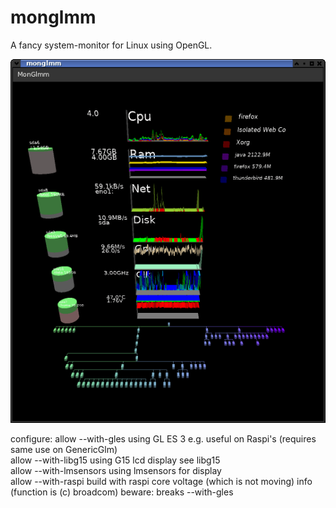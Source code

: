 # monglmm

A fancy system-monitor for Linux using OpenGL.


![Monglmm](monglmm.png "monglmm")

configure:
     allow --with-gles using GL ES 3 e.g. useful on Raspi's (requires same use on GenericGlm)<br>
     allow --with-libg15 using G15 lcd display see libg15<br>
     allow --with-lmsensors using lmsensors for display<br>
     allow  --with-raspi build with raspi core voltage (which is not moving) info (function is (c) broadcom) beware: breaks --with-gles<br>


